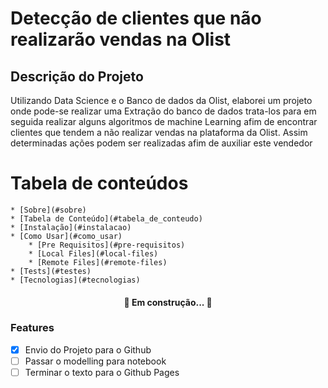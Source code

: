 # Detecção de clientes que não realizarão vendas na Olist

## Descrição do Projeto

Utilizando Data Science e o Banco de dados da Olist, elaborei um projeto onde pode-se realizar uma Extração do banco de dados trata-los para em seguida realizar alguns algoritmos de machine Learning afim de encontrar clientes que tendem a não realizar vendas na plataforma da Olist. Assim determinadas ações podem ser realizadas afim de auxiliar este vendedor

Tabela de conteúdos
=============
<!--ts-->
    * [Sobre](#sobre)
    * [Tabela de Conteúdo](#tabela_de_conteudo)
    * [Instalação](#instalacao)
    * [Como Usar](#como_usar)
        * [Pre Requisitos](#pre-requisitos)
        * [Local Files](#local-files)
        * [Remote Files](#remote-files)
    * [Tests](#testes)
    * [Tecnologias](#tecnologias)

<!--te-->

<h4 align="center">
    🚧 Em construção... 🚧

### Features
- [X] Envio do Projeto para o Github
- [ ] Passar o modelling para notebook
- [ ] Terminar o texto para o Github Pages